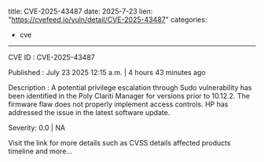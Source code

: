  
title: CVE-2025-43487
date: 2025-7-23
lien: "https://cvefeed.io/vuln/detail/CVE-2025-43487"
categories:
  - cve
---

CVE ID : CVE-2025-43487

Published :  July 23
2025
12:15 a.m. | 4 hours
43 minutes ago

Description : A potential privilege escalation through Sudo vulnerability has been identified in the Poly Clariti Manager for versions prior to 10.12.2. The firmware flaw does not properly implement access controls. HP has addressed the issue in the latest software update.

Severity: 0.0 | NA

Visit the link for more details
such as CVSS details
affected products
timeline
and more...

